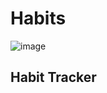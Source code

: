 # Habits
![image](https://user-images.githubusercontent.com/82843173/214464387-7d04cb2d-0cb2-4fc5-b6a1-f8099d441bae.png)

## Habit Tracker
